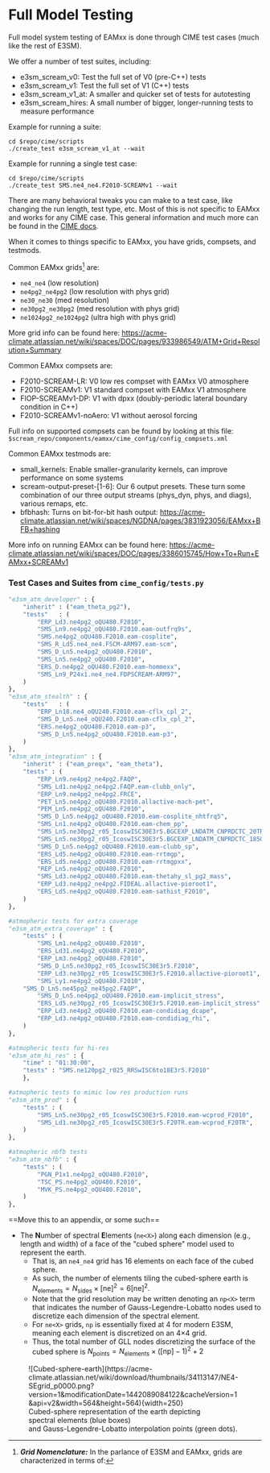 # Full Model Testing

Full model system testing of EAMxx is done through CIME test cases
(much like the rest of E3SM).

We offer a number of test suites, including:

* e3sm_scream_v0: Test the full set of V0 (pre-C++) tests
* e3sm_scream_v1: Test the full set of V1 (C++) tests
* e3sm_scream_v1_at: A smaller and quicker set of tests for autotesting
* e3sm_scream_hires: A small number of bigger, longer-running tests to measure performance

Example for running a suite:

```{ .shell .copy }
cd $repo/cime/scripts
./create_test e3sm_scream_v1_at --wait
```

Example for running a single test case:

```{ .shell .copy }
cd $repo/cime/scripts
./create_test SMS.ne4_ne4.F2010-SCREAMv1 --wait
```

There are many behavioral tweaks you can make to a test case, like
changing the run length, test type, etc. Most of this is not specific
to EAMxx and works for any CIME case. This general information and much more can be found in the [CIME docs](http://esmci.github.io/cime/versions/master/html/users_guide/testing.html).

When it comes to things specific to EAMxx, you have grids, compsets, and
testmods.

Common EAMxx grids[^grid_nomenclature] are:

* `ne4_ne4` (low resolution)
* `ne4pg2_ne4pg2` (low resolution with phys grid)
* `ne30_ne30` (med resolution)
* `ne30pg2_ne30pg2` (med resolution with phys grid)
* `ne1024pg2_ne1024pg2` (ultra high with phys grid)

More grid info can be found here:
<https://acme-climate.atlassian.net/wiki/spaces/DOC/pages/933986549/ATM+Grid+Resolution+Summary>

Common EAMxx compsets are:

* F2010-SCREAM-LR: V0 low res compset with EAMxx V0 atmosphere
* F2010-SCREAMv1: V1 standard compset with EAMxx V1 atmosphere
* FIOP-SCREAMv1-DP: V1 with dpxx (doubly-periodic lateral boundary condition in C++)
* F2010-SCREAMv1-noAero: V1 without aerosol forcing

Full info on supported compsets can be found by looking at this file:
`$scream_repo/components/eamxx/cime_config/config_compsets.xml`

Common EAMxx testmods are:

* small_kernels: Enable smaller-granularity kernels,
  can improve performance on some systems
* scream-output-preset-[1-6]: Our 6 output presets.
  These turn some combination of our three output streams
  (phys_dyn, phys, and diags),
  various remaps, etc.
* bfbhash: Turns on bit-for-bit hash output: <https://acme-climate.atlassian.net/wiki/spaces/NGDNA/pages/3831923056/EAMxx+BFB+hashing>

More info on running EAMxx can be found here:
<https://acme-climate.atlassian.net/wiki/spaces/DOC/pages/3386015745/How+To+Run+EAMxx+SCREAMv1>

### Test Cases and Suites from `cime_config/tests.py`
```python
"e3sm_atm_developer" : {
    "inherit" : ("eam_theta_pg2"),
    "tests"   : (
        "ERP_Ld3.ne4pg2_oQU480.F2010",
        "SMS_Ln9.ne4pg2_oQU480.F2010.eam-outfrq9s",
        "SMS.ne4pg2_oQU480.F2010.eam-cosplite",
        "SMS_R_Ld5.ne4_ne4.FSCM-ARM97.eam-scm",
        "SMS_D_Ln5.ne4pg2_oQU480.F2010",
        "SMS_Ln5.ne4pg2_oQU480.F2010",
        "ERS_D.ne4pg2_oQU480.F2010.eam-hommexx",
        "SMS_Ln9_P24x1.ne4_ne4.FDPSCREAM-ARM97",
    )
},
"e3sm_atm_stealth" : {
    "tests"   : (
        "ERP_Ln18.ne4_oQU240.F2010.eam-cflx_cpl_2",
        "SMS_D_Ln5.ne4_oQU240.F2010.eam-cflx_cpl_2",
        "ERS.ne4pg2_oQU480.F2010.eam-p3",
        "SMS_D_Ln5.ne4pg2_oQU480.F2010.eam-p3",
    )
},
"e3sm_atm_integration" : {
    "inherit" : ("eam_preqx", "eam_theta"),
    "tests" : (
        "ERP_Ln9.ne4pg2_ne4pg2.FAQP",
        "SMS_Ld1.ne4pg2_ne4pg2.FAQP.eam-clubb_only",
        "ERP_Ln9.ne4pg2_ne4pg2.FRCE",
        "PET_Ln5.ne4pg2_oQU480.F2010.allactive-mach-pet",
        "PEM_Ln5.ne4pg2_oQU480.F2010",
        "SMS_D_Ln5.ne4pg2_oQU480.F2010.eam-cosplite_nhtfrq5",
        "SMS_Ln1.ne4pg2_oQU480.F2010.eam-chem_pp",
        "SMS_Ln5.ne30pg2_r05_IcoswISC30E3r5.BGCEXP_LNDATM_CNPRDCTC_20TR",
        "SMS_Ln5.ne30pg2_r05_IcoswISC30E3r5.BGCEXP_LNDATM_CNPRDCTC_1850",
        "SMS_D_Ln5.ne4pg2_oQU480.F2010.eam-clubb_sp",
        "ERS_Ld5.ne4pg2_oQU480.F2010.eam-rrtmgp",
        "ERS_Ld5.ne4pg2_oQU480.F2010.eam-rrtmgpxx",
        "REP_Ln5.ne4pg2_oQU480.F2010",
        "SMS_Ld3.ne4pg2_oQU480.F2010.eam-thetahy_sl_pg2_mass",
        "ERP_Ld3.ne4pg2_ne4pg2.FIDEAL.allactive-pioroot1",
        "ERS_Ld5.ne4pg2_oQU480.F2010.eam-sathist_F2010",
    )
},

#atmopheric tests for extra coverage
"e3sm_atm_extra_coverage" : {
    "tests" : (
        "SMS_Lm1.ne4pg2_oQU480.F2010",
        "ERS_Ld31.ne4pg2_oQU480.F2010",
        "ERP_Lm3.ne4pg2_oQU480.F2010",
        "SMS_D_Ln5.ne30pg2_r05_IcoswISC30E3r5.F2010",
        "ERP_Ld3.ne30pg2_r05_IcoswISC30E3r5.F2010.allactive-pioroot1",
        "SMS_Ly1.ne4pg2_oQU480.F2010",
    "SMS_D_Ln5.ne45pg2_ne45pg2.FAQP",
        "SMS_D_Ln5.ne4pg2_oQU480.F2010.eam-implicit_stress",
        "ERS_Ld5.ne30pg2_r05_IcoswISC30E3r5.F2010.eam-implicit_stress",
        "ERP_Ld3.ne4pg2_oQU480.F2010.eam-condidiag_dcape",
        "ERP_Ld3.ne4pg2_oQU480.F2010.eam-condidiag_rhi",
    )
},

#atmopheric tests for hi-res
"e3sm_atm_hi_res" : {
    "time" : "01:30:00",
    "tests" : "SMS.ne120pg2_r025_RRSwISC6to18E3r5.F2010"
    },

#atmopheric tests to mimic low res production runs
"e3sm_atm_prod" : {
    "tests" : (
        "SMS_Ln5.ne30pg2_r05_IcoswISC30E3r5.F2010.eam-wcprod_F2010",
        "SMS_Ld1.ne30pg2_r05_IcoswISC30E3r5.F20TR.eam-wcprod_F20TR",
    )
},

#atmopheric nbfb tests
"e3sm_atm_nbfb" : {
    "tests" : (
        "PGN_P1x1.ne4pg2_oQU480.F2010",
        "TSC_PS.ne4pg2_oQU480.F2010",
        "MVK_PS.ne4pg2_oQU480.F2010",
    )
},
```


==Move this to an appendix, or some such==

[^grid_nomenclature]: ***Grid Nomenclature:*** In the parlance of E3SM and EAMxx, grids are characterized in terms of:
- The **N**umber of spectral **E**lements (`ne<X>`) along each dimension (e.g., length and width) of a face of the "cubed sphere" model used to represent the earth.
    - That is, an `ne4_ne4` grid has 16 elements on each face of the cubed sphere.
    - As such, the number of elements tiling the cubed-sphere earth is $N_{\text{elements}} = N_{\text{sides}} \times [\text{ne}]^2 = 6 [\text{ne}]^2$.
    - Note that the grid resolution may be written denoting an `np<X>` term that indicates the number of Gauss-Legendre-Lobatto nodes used to discretize each dimension of the spectral element.
    - For `ne<X>` grids, `np` is essentially fixed at 4 for modern E3SM, meaning each element is discretized on an 4$\times$4 grid.
    - Thus, the total number of GLL nodes discretizing the surface of the cubed sphere is $N_{\text{points}} = N_{\text{elements}} \times \left([\text{np}] - 1\right)^2 + 2$



<figure markdown="span">
  ![Cubed-sphere-earth](https://acme-climate.atlassian.net/wiki/download/thumbnails/34113147/NE4-SEgrid_p0000.png?version=1&modificationDate=1442089084122&cacheVersion=1&api=v2&width=564&height=564){width=250}
  <figcaption>Cubed-sphere representation of the earth depicting<br> spectral elements (blue boxes)<br> and Gauss-Legendre-Lobatto interpolation points (green dots).</figcaption>
</figure>
